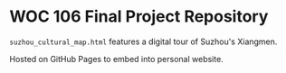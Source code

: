 # WOC 106 Final Project Repository

`suzhou_cultural_map.html` features a digital tour of Suzhou's Xiangmen.

Hosted on GitHub Pages to embed into personal website.
